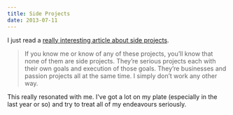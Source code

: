 ```yaml
---
title: Side Projects
date: 2013-07-11
---
```


I just read a [really interesting article about side projects](http://blog.joshlong.me/no-such-thing-as-side-projects).

> If you know me or know of any of these projects, you’ll know that none of them are side projects. They’re serious projects each with their own goals and execution of those goals. They’re businesses and passion projects all at the same time. I simply don’t work any other way.

This really resonated with me. I've got a lot on my plate (especially in the last year or so) and try to treat all of my endeavours seriously.
